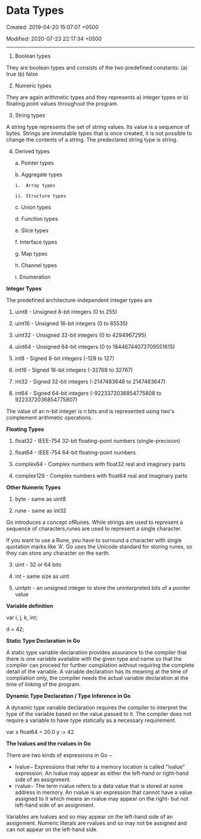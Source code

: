 # Data Types

Created: 2019-04-20 15:07:07 +0500

Modified: 2020-07-23 22:17:34 +0500

---

1.  Boolean types

They are boolean types and consists of the two predefined constants: (a) true (b) false



2.  Numeric types

They are again arithmetic types and they represents a) integer types or b) floating point values throughout the program.



3.  String types

A string type represents the set of string values. Its value is a sequence of bytes. Strings are immutable types that is once created, it is not possible to change the contents of a string. The predeclared string type is string.



4.  Derived types

    a.  Pointer types

    b.  Aggregate types

        i.  Array types

        ii. Structure types

    c.  Union types

    d.  Function types

    e.  Slice types

    f.  Interface types

    g.  Map types

    h.  Channel types

    i.  Enumeration



**Integer Types**

The predefined architecture-independent integer types are

1.  uint8 - Unsigned 8-bit integers (0 to 255)

2.  uint16 - Unsigned 16-bit integers (0 to 65535)

3.  uint32 - Unsigned 32-bit integers (0 to 4294967295)

4.  uint64 - Unsigned 64-bit integers (0 to 18446744073709551615)

5.  int8 - Signed 8-bit integers (-128 to 127)

6.  int16 - Signed 16-bit integers (-32768 to 32767)

7.  int32 - Signed 32-bit integers (-2147483648 to 2147483647)

8.  int64 - Signed 64-bit integers (-9223372036854775808 to 9223372036854775807)



The value of an n-bit integer is n bits and is represented using two's complement arithmetic operations.



**Floating Types**

1.  float32 - IEEE-754 32-bit floating-point numbers (single-precision)

2.  float64 - IEEE-754 64-bit floating-point numbers

3.  complex64 - Complex numbers with float32 real and imaginary parts

4.  complex128 - Complex numbers with float64 real and imaginary parts



**Other Numeric Types**

1.  byte - same as uint8

2.  rune - same as int32

Go introduces a concept ofRunes. While strings are used to represent a sequence of characters,runes are used to represent a single character.



If you want to use a Rune, you have to surround a character with single quotation marks like 'A'. Go uses the Unicode standard for storing runes, so they can store any character on the earth.



3.  uint - 32 or 64 bits

4.  int - same size as uint

5.  uintptr - an unsigned integer to store the uninterpreted bits of a pointer value



**Variable definition**

var i, j, k, int;

d = 42;



**Static Type Declaration in Go**

A static type variable declaration provides assurance to the compiler that there is one variable available with the given type and name so that the compiler can proceed for further compilation without requiring the complete detail of the variable. A variable declaration has its meaning at the time of compilation only, the compiler needs the actual variable declaration at the time of linking of the program.



**Dynamic Type Declaration / Type Inference in Go**

A dynamic type variable declaration requires the compiler to interpret the type of the variable based on the value passed to it. The compiler does not require a variable to have type statically as a necessary requirement.



var x float64 = 20.0
y := 42



**The lvalues and the rvalues in Go**

There are two kinds of expressions in Go −
-   lvalue− Expressions that refer to a memory location is called "lvalue" expression. An lvalue may appear as either the left-hand or right-hand side of an assignment.
-   rvalue− The term rvalue refers to a data value that is stored at some address in memory. An rvalue is an expression that cannot have a value assigned to it which means an rvalue may appear on the right- but not left-hand side of an assignment.

Variables are lvalues and so may appear on the left-hand side of an assignment. Numeric literals are rvalues and so may not be assigned and can not appear on the left-hand side.


